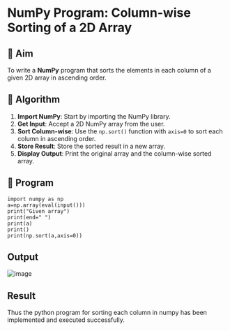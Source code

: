 # NumPy Program: Column-wise Sorting of a 2D Array

## 🎯 Aim
To write a **NumPy** program that sorts the elements in each column of a given 2D array in ascending order.

## 🧠 Algorithm

1. **Import NumPy**: Start by importing the NumPy library.
2. **Get Input**: Accept a 2D NumPy array from the user.
3. **Sort Column-wise**: Use the `np.sort()` function with `axis=0` to sort each column in ascending order.
4. **Store Result**: Store the sorted result in a new array.
5. **Display Output**: Print the original array and the column-wise sorted array.

## 🧾 Program
```
import numpy as np
a=np.array(eval(input()))
print("Given array")
print(end=" ")
print(a)
print()
print(np.sort(a,axis=0))
```
## Output
![image](https://github.com/user-attachments/assets/65531926-4284-4d7d-9d28-e3c2f1b2ca93)

## Result
Thus the python program for sorting each column in numpy has been implemented and executed
successfully.
